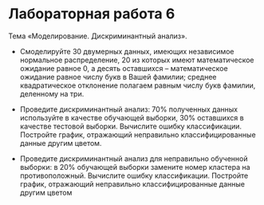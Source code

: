 # Лабораторная работа 6

Тема «Моделирование. Дискриминантный анализ».

* Смоделируйте 30 двумерных данных, имеющих независимое нормальное
  распределение, 20 из которых имеют математическое ожидание равное 0, а десять
  оставшихся – математическое ожидание равное числу букв в Вашей фамилии;
  среднее квадратическое отклонение полагаем равным числу букв фамилии,
  деленному на три.

* Проведите дискриминантный анализ: 70% полученных данных используйте в качестве
  обучающей выборки, 30% оставшихся в качестве тестовой выборки. Вычислите
  ошибку классификации. Постройте график, отражающий неправильно
  классифицированные данные другим цветом.

* Проведите дискриминантный анализ для неправильно обученной выборки: в 20%
  обучающей выборки замените номер кластера на противоположный. Вычислите ошибку
  классификации. Постройте график, отражающий неправильно классифицированные
  данные другим цветом
